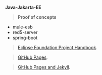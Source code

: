 **Java-Jakarta-EE**

> **Proof of concepts** 

- mule-esb
- red5-server
- spring-boot

> [Eclipse Foundation Project Handbook](https://www.eclipse.org/projects/handbook/#resources-commit).

> [GitHub Pages](https://pages.github.com/).

> [GitHub Pages and Jekyll](https://www.youtube.com/watch?v=nN6QuNqmAwk&feature=emb_rel_end).
